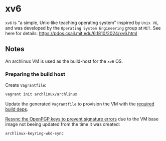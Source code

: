 # xv6

`xv6` is "a simple, Unix-like teaching operating system" inspired by `Unix V6`,
and was developed by the `Operating System Engineering` group at `MIT`.
See here for details: https://pdos.csail.mit.edu/6.1810/2024/xv6.html

## Notes
An archlinux VM is used as the build-host for the `xv6` OS.

### Preparing the build host

Create `Vagrantfile`:
```bash
vagrant init archlinux/archlinux
```

Update the generated `Vagrantfile` to provision the VM with the
[required build deps](https://pdos.csail.mit.edu/6.1810/2024/tools.html).

[Resync the OpenPGP keys to prevent signature errors](https://bbs.archlinux.org/viewtopic.php?id=289895)
due to the VM base image not beeing updated from the time it was created:
```bash
archlinux-keyring-wkd-sync
```
